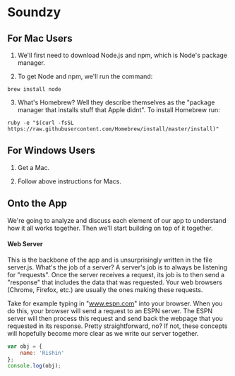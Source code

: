 # Soundzy

## For Mac Users

1. We'll first need to download Node.js and npm, which is Node's package manager.

2. To get Node and npm, we'll run the command:
```
brew install node
```

3. What's Homebrew? Well they describe themselves as the "package manager that installs stuff that Apple didnt". To install Homebrew run:
```
ruby -e "$(curl -fsSL https://raw.githubusercontent.com/Homebrew/install/master/install)"
```

## For Windows Users

1. Get a Mac.

2. Follow above instructions for Macs.

## Onto the App

We're going to analyze and discuss each element of our app to understand how it all works together. Then we'll start building on top of it together.


#### Web Server

This is the backbone of the app and is unsurprisingly written in the file server.js. What's the job of a server? A server's job is to always be listening for "requests". Once the server receives a request, its job is to then send a "response" that includes the data that was requested. Your web browsers (Chrome, Firefox, etc.) are usually the ones making these requests.

Take for example typing in "www.espn.com" into your browser. When you do this, your browser will send a request to an ESPN server. The ESPN server will then process this request and send back the webpage that you requested in its response. Pretty straightforward, no? If not, these concepts will hopefully become more clear as we write our server together.

```javascript
var obj = {
	name: 'Rishin'
};
console.log(obj);
```
